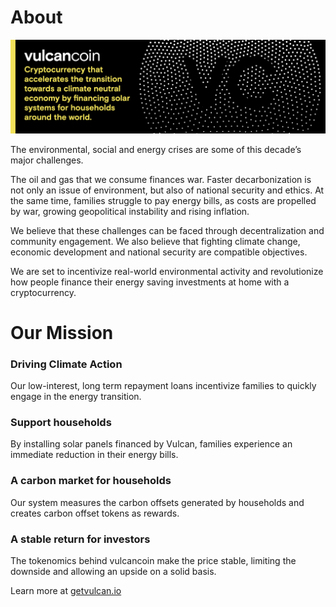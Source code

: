 # About

![Vulcanheader](header.png)

The environmental, social and energy crises are some of this decade’s major challenges.

The oil and gas that we consume finances war. Faster decarbonization is not only an issue of environment, but also of national security and ethics. At the same time, families struggle to pay energy bills, as costs are propelled by war, growing geopolitical instability and rising inflation.

We believe that these challenges can be faced through decentralization and community engagement. We also believe that fighting climate change, economic development and national security are compatible objectives.

We are set to incentivize real-world environmental activity and revolutionize how people finance their energy saving investments at home with a cryptocurrency.

# Our Mission

### Driving Climate Action
Our low-interest, long term repayment loans incentivize families to quickly engage in the energy transition.

### Support households
By installing solar panels financed by Vulcan, families experience an immediate reduction in their energy bills.

### A carbon market for households
Our system measures the carbon offsets generated by households and creates carbon offset tokens as rewards.

### A stable return for investors
The tokenomics behind vulcancoin make the price stable, limiting the downside and allowing an upside on a solid basis.

Learn more at [getvulcan.io](http://getvulcan.io/)
